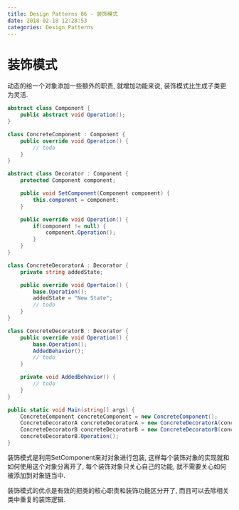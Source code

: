 ```yaml
---
title: Design Patterns 06 - 装饰模式
date: 2018-02-18 12:28:53
categories: Design Patterns
---
```

# 装饰模式

<!--more-->

动态的给一个对象添加一些额外的职责, 就增加功能来说, 装饰模式比生成子类更为灵活.

```cs
abstract class Component {
    public abstract void Operation();
}

class ConcreteComponent : Component {
    public override void Operation() {
        // todo
    }
}

abstract class Decorator : Component {
    protected Component component;

    public void SetComponent(Component component) {
        this.component = component;
    }

    public override void Operation() {
        if(component != null) {
            component.Operation();
        }
    }
}

class ConcreteDecoratorA : Decorator {
    private string addedState;

    public override void Opertaion() {
        base.Operation();
        addedState = "New State";
        // todo
    }
}

class ConcreteDecoratorB : Decorator {
    public override void Operation() {
        base.Operation();
        AddedBehavior();
        // todo
    }

    private void AddedBehavior() {
        // todo
    }
}

public static void Main(string[] args) {
    ConcreteComponent concreteComponent = new ConcreteComponent();
    ConcreteDecoratorA concreteDecoratorA = new ConcreteDecoratorA(concreteComponent);
    ConcreteDecoratorB concreteDecoratorB = new ConcreteDecoratorB(concreteDecoratorA);
    concreteDecoratorB.Operation();
}
```

装饰模式是利用SetComponent来对对象进行包装, 这样每个装饰对象的实现就和如何使用这个对象分离开了, 每个装饰对象只关心自己的功能, 就不需要关心如何被添加到对象链当中.

装饰模式的优点是有效的把类的核心职责和装饰功能区分开了, 而且可以去除相关类中重复的装饰逻辑.